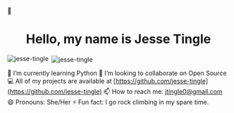 👋 <h1 align="center">Hello, my name is Jesse Tingle</h1> 


<p><img align="left" src="https://github-readme-stats.vercel.app/api/top-langs/?username=jesse-tingle&layout=compact" alt="jesse-tingle" /></p>
<p>&nbsp;<img align="center" src="https://github-readme-stats.vercel.app/api?username=jesse-tingle&show_icons=true&theme=radical" alt="jesse-tingle" /></p>


🌱 I’m currently learning Python
👯 I’m looking to collaborate on Open Source
💻 All of my projects are available at [https://github.com/jesse-tingle](https://github.com/jesse-tingle)
📫 How to reach me: jtingle0@gmail.com
😄 Pronouns: She/Her
⚡ Fun fact: I go rock climbing in my spare time.

<!--
**Jesse-Tingle/Jesse-Tingle** is a ✨ _special_ ✨ repository because its `README.md` (this file) appears on your GitHub profile.

Here are some ideas to get you started:


- 🔭 I’m currently working on ...
-  ...
- 🤔 I’m looking for help with ...
- 💬 Ask me about ...
- 📫 How to reach me: ...
- 😄 Pronouns: ...
- ⚡ Fun fact: ...
-->
